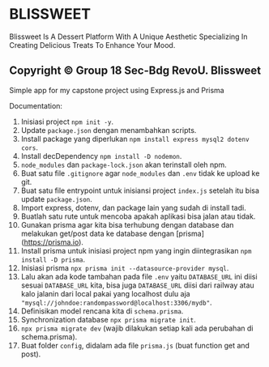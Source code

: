 # BLISSWEET
Blissweet Is A Dessert Platform With A Unique Aesthetic Specializing In Creating Delicious Treats To Enhance Your Mood.

Copyright © Group 18 Sec-Bdg RevoU. Blissweet
------------------------------------------------------------------------------------------------------------------------

Simple app for my capstone project using Express.js and Prisma

Documentation:
1. Inisiasi project `npm init -y`.
2. Update `package.json` dengan menambahkan scripts.
3. Install package yang diperlukan `npm install express mysql2 dotenv cors`.
4. Install decDependency `npm install -D nodemon`.
5. `node_modules` dan `package-lock.json` akan terinstall oleh npm.
6. Buat satu file `.gitignore` agar `node_modules` dan `.env` tidak ke upload ke git.
7. Buat satu file entrypoint untuk inisiansi project `index.js` setelah itu  bisa update `package.json`.
8. Import express, dotenv, dan package lain yang sudah di install tadi.
9. Buatlah satu rute untuk mencoba apakah aplikasi bisa jalan atau tidak.
10. Gunakan prisma agar kita bisa terhubung dengan database dan melakukan get/post data ke database dengan [prisma] (https://prisma.io).
11. Install prisma untuk inisiasi project npm yang ingin diintegrasikan `npm install -D prisma`.
12. Inisiasi prisma `npx prisma init --datasource-provider mysql`.
13. Lalu akan ada kode tambahan pada file `.env` yaitu `DATABASE_URL` ini diisi sesuai `DATABASE_URL` kita, bisa juga `DATABASE_URL` diisi dari railway atau kalo jalanin dari local pakai yang localhost dulu aja `"mysql://johndoe:randompassword@localhost:3306/mydb"`.
14. Definisikan model rencana kita di `schema.prisma`.
15. Synchronization database `npx prisma migrate init`.
16. `npx prisma migrate dev` (wajib dilakukan setiap kali ada perubahan di schema.prisma).
17. Buat folder `config`, didalam ada file `prisma.js` (buat function get and post).

